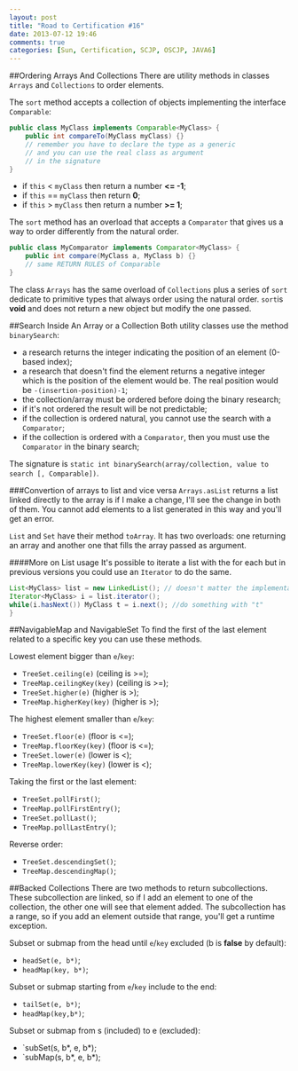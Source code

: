 ```yaml
---
layout: post
title: "Road to Certification #16"
date: 2013-07-12 19:46
comments: true
categories: [Sun, Certification, SCJP, OSCJP, JAVA6]
---
```

##Ordering Arrays And Collections
There are utility methods in classes `Arrays` and `Collections` to order elements.

The `sort` method accepts a collection of objects implementing the interface `Comparable`:

``` java COMPARABLE
public class MyClass implements Comparable<MyClass> {
	public int compareTo(MyClass myClass) {}
	// remember you have to declare the type as a generic
	// and you can use the real class as argument
	// in the signature
}
``` 
<!-- more -->
* if `this` < `myClass` then return a number **<= -1**;
* if `this` == `myClass` then return **0**; 
* if `this` > `myClass` then return a number **>= 1**;

The `sort` method has an overload that accepts a `Comparator` that gives us a way to order differently from the natural order.

``` java COMPARATOR
public class MyComparator implements Comparator<MyClass> {
	public int compare(MyClass a, MyClass b) {}
	// same RETURN RULES of Comparable
}
```

The class `Arrays` has the same overload of `Collections` plus a series of `sort` dedicate to primitive types that always order using the natural order. `sort`is **void** and does not return a new object but modify the one passed.

##Search Inside An Array or a Collection
Both utility classes use the method `binarySearch`:

* a research returns the integer indicating the position of an element (0-based index); 
* a research that doesn't find the element returns a negative integer which is the position of the element would be. The real position would be `-(insertion-position)-1`; 
* the collection/array must be ordered before doing the binary research;
* if it's not ordered the result will be not predictable;
* if the collection is ordered natural, you cannot use the search with a `Comparator`;
* if the collection is ordered with a `Comparator`, then you must use the `Comparator` in the binary search;

The signature is `static int binarySearch(array/collection, value to search [, Comparable])`.

###Convertion of arrays to list and vice versa
`Arrays.asList` returns a list linked directly to the array is if I make a change, I'll see the change in both of them. You cannot add elements to a list generated in this way and you'll get an error.

`List` and `Set` have their method `toArray`. It has two overloads: one returning an array and another one that fills the array passed as argument.

####More on List usage
It's possible to iterate a list with the for each but in previous versions you could use an `Iterator` to do the same.
``` java ITERATOR EXAMPLE
List<MyClass> list = new LinkedList(); // doesn't matter the implementation you choose
Iterator<MyClass> i = list.iterator();
while(i.hasNext()) MyClass t = i.next(); //do something with "t"
}
```

##NavigableMap and NavigableSet
To find the first of the last element related to a specific key you can use these methods.

Lowest element bigger than `e`/`key`:

* `TreeSet.ceiling(e)` (ceiling is >=);
* `TreeMap.ceilingKey(key)` (ceiling is >=);
* `TreeSet.higher(e)` (higher is >);
* `TreeMap.higherKey(key)` (higher is >);

The highest element smaller than `e`/`key`:

* `TreeSet.floor(e)` (floor is <=);
* `TreeMap.floorKey(key)` (floor is <=);
* `TreeSet.lower(e)` (lower is <);
* `TreeMap.lowerKey(key)` (lower is <);

Taking the first or the last element:

* `TreeSet.pollFirst()`;
* `TreeMap.pollFirstEntry()`;
* `TreeSet.pollLast()`;
* `TreeMap.pollLastEntry()`;

Reverse order:

* `TreeSet.descendingSet()`;
* `TreeMap.descendingMap()`;

##Backed Collections
There are two methods to return subcollections. These subcollection are linked, so if I add an element to one of the collection, the other one will see that element added. The subcollection has a range, so if you add an element outside that range, you'll get a runtime exception.

Subset or submap from the head until `e`/`key` excluded (b is **false** by default):
* `headSet(e, b*)`;
* `headMap(key, b*)`;

Subset or submap starting from `e`/`key` include to the end:
* `tailSet(e, b*)`;
* `headMap(key,b*)`;

Subset or submap from s (included) to e (excluded):
* `subSet(s, b*, e, b*);
* `subMap(s, b*, e, b*);
